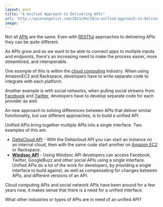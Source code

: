 ```yaml
---
layout: post
title: "A Unified Approach to Delivering APIs"
url: 'http://apievangelist.com/2011/04/28/a-unified-approach-to-delivering-apis/'
image: ''
---
```


[<img src="http://kinlane-productions.s3.amazonaws.com/deltacloud-logo.PNG" alt="" align="right" />][1]Not all [APIs][2] are the same. Even with [RESTful][3] approaches to delivering APIs they can be quite different.

As APIs grow and as we want to be able to connect apps to multiple inputs and endpoints, there's an increasing need to make the process easier, more streamlined, and interoperable.

One example of this is within the [cloud computing][4] industry. When using AmazonEC2 and Rackspace, developers have to write separate code to integrate with each platform.

Another example is with social networks, when pulling social streams from [Facebook][5] and [Twitter][6], developers have to develop separate code for each provider as well.

An new approach to solving differences between APIs that deliver similar functionality, but use different approaches, is to build a unified API.

Unified APIs bring together multiple APIs into a single interface. Two examples of this are:

  * [DeltaCloud API][1] \- With the Deltacloud API you can start an instance on an internal cloud, then with the same code start another on [Amazon EC2][7] or Rackspace.
  * **[Windsoc API][8]** \- Using Windsoc API developers can access Facebook, Twitter, GoogleBuzz and other social APIs using a single interface.
Unified APIs do a lot of the work for developers, by providing a single interface to build against, as well as compensating for changes between APIs, and different versions of an API.[<img src="http://kinlane-productions.s3.amazonaws.com/api-evangelist/windsoc.jpg" alt="" align="right" />][8]

Cloud computing APIs and social network APIs have been around for a few years now, it makes sense that there is a need for a unified interface.

What other industries or types of APIs are in need of an unified API?

   [1]: http://incubator.apache.org/deltacloud/ (DeltaCloud API)
   [2]: http://www.apievangelist.com
   [3]: http://blog.apievangelist.com/2011/01/30/api-technology-rest/
   [4]: http://www.kinlane.com/category/cloud-computing/
   [5]: http://www.kinlane.com/category/facebook/
   [6]: http://www.kinlane.com/category/twitter/
   [7]: http://www.kinlane.com/category/amazon/amazon-ec2/
   [8]: http://www.windsoc.co/ (Windsoc)
